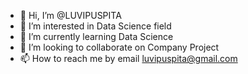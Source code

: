 - 👋 Hi, I’m @LUVIPUSPITA
- 👀 I’m interested in Data Science field
- 🌱 I’m currently learning Data Science
- 💞️ I’m looking to collaborate on Company Project
- 📫 How to reach me by email luvipuspita@gmail.com

<!---
LUVIPUSPITA/LUVIPUSPITA is a ✨ special ✨ repository because its `README.md` (this file) appears on your GitHub profile.
You can click the Preview link to take a look at your changes.
--->
